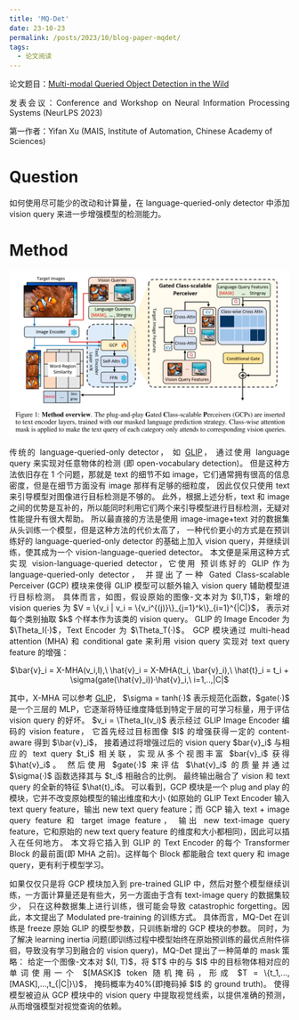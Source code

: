 ```yaml
---
title: 'MQ-Det'
date: 23-10-23
permalink: /posts/2023/10/blog-paper-mqdet/
tags:
  - 论文阅读
---
```


<p style="text-align:justify; text-justify:inter-ideograph;"> 论文题目：<a href="https://arxiv.org/abs/2305.18980" target="_blank" title="MQ-Det">Multi-modal Queried Object Detection in the Wild</a></p>

<p style="text-align:justify; text-justify:inter-ideograph;">发表会议：Conference and Workshop on Neural Information Processing Systems (NeurLPS 2023)</p>

第一作者：Yifan Xu (MAIS, Institute of Automation, Chinese Academy of Sciences)

Question
===

<p style="text-align:justify; text-justify:inter-ideograph;">如何使用尽可能少的改动和计算量，在 language-queried-only detector 中添加 vision query 来进一步增强模型的检测能力。</p>

Method
===

![MQ-Det](/images/paper_MQDet.png)

<p style="text-align:justify; text-justify:inter-ideograph;">传统的 language-queried-only detector，
如 <a href="https://cai-jianfeng.github.io/posts/2023/10/blog-paper-glip/" target="_blank" title="GLIP">GLIP</a>，
通过使用 language query 来实现对任意物体的检测 (即 open-vocabulary detection)。
但是这种方法依旧存在 1 个问题，那就是 text 的细节不如 image，它们通常拥有很高的信息密度，但是在细节方面没有 image 那样有足够的细粒度，
因此仅仅只使用 text 来引导模型对图像进行目标检测是不够的。
此外，根据上述分析，text 和 image 之间的优势是互补的，所以能同时利用它们两个来引导模型进行目标检测，无疑对性能提升有很大帮助。
所以最直接的方法是使用 image-image+text 对的数据集从头训练一个模型，但是这种方法的代价太高了，
一种代价更小的方式是在预训练好的 language-queried-only detector 的基础上加入 vision query，并继续训练，使其成为一个 vision-language-queried detector。
本文便是采用这种方式实现 vision-language-queried detector，它使用 预训练好的 GLIP 作为 language-queried-only detector， 
并提出了一种 Gated Class-scalable Perceiver (GCP) 模块来使得 GLIP 模型可以额外输入 vision query 辅助模型进行目标检测。
具体而言，如图，假设原始的图像-文本对为 $(I,T)$，新增的 vision queries 为 $V = \{v_i | v_i = \{v_i^{(j)}\}_{j=1}^k\}_{i=1}^{|C|}$，
表示对每个类别抽取 $k$ 个样本作为该类的 vision query。
GLIP 的 Image Encoder 为 $\Theta_I(·)$，Text Encoder 为 $\Theta_T(·)$。
GCP 模块通过 multi-head attention (MHA) 和 conditional gate 来利用 vision query 实现对 text query feature 的增强：</p>

<center>$\bar{v}_i = X-MHA(v_i,I),\ \hat{v}_i = X-MHA(t_i, \bar{v}_i),\ \hat{t}_i = t_i + \sigma(gate(\hat{v}_i))·\hat{v}_i,\ i=1,..,|C|$</center>

<p style="text-align:justify; text-justify:inter-ideograph;">其中，X-MHA 可以参考 <a href="https://cai-jianfeng.github.io/posts/2023/10/blog-paper-glip/" target="_blank" title="GLIP">GLIP</a>，
$\sigma = tanh(·)$ 表示规范化函数，$gate(·)$ 是一个三层的 MLP，它逐渐将特征维度降低到特定于层的可学习标量，用于评估 vision query 的好坏。
$v_i = \Theta_I(v_i)$ 表示经过 GLIP Image Encoder 编码的 vision feature，
它首先经过目标图像 $I$ 的增强获得一定的 content-aware 得到 $\bar{v}_i$，
接着通过将增强过后的 vision query $bar{v}_i$ 与相应的 text query $t_i$ 相关联，实现从多个视图丰富 $bar{v}_i$ 获得 $\hat{v}_i$。
然后使用 $gate(·)$ 来评估 $\hat{v}_i$ 的质量并通过 $\sigma(·)$ 函数选择其与 $t_i$ 相融合的比例。
最终输出融合了 vision 和 text query 的全新的特征 $\hat{t}_i$。
可以看到，GCP 模块是一个 plug and play 的模块，它并不改变原始模型的输出维度和大小
(如原始的 GLIP Text Encoder 输入 text query feature，输出 new text query feature；而 GCP 输入 text + image query feature 和 target image feature，
输出 new text-image query feature，它和原始的 new text query feature 的维度和大小都相同)，因此可以插入在任何地方。
本文将它插入到 GLIP 的 Text Encoder 的每个 Transformer Block 的最前面(即 MHA 之前)。这样每个 Block 都能融合 text query 和 image query，更有利于模型学习。</p>

<p style="text-align:justify; text-justify:inter-ideograph;">如果仅仅只是将 GCP 模块加入到 pre-trained GLIP 中，然后对整个模型继续训练，一方面计算量还是有些大，另一方面由于含有 text-image query 的数据集较少，
只在这种数据集上进行训练，很可能会导致 catastrophic forgetting。因此，本文提出了 Modulated pre-training 的训练方式。
具体而言，MQ-Det 在训练是 freeze 原始 GLIP 的模型参数，只训练新增的 GCP 模块的参数。
同时，为了解决 learning inertia 问题(即训练过程中模型始终在原始预训练的最优点附件徘徊，导致没有学习到融合的 vision query)，MQ-Det 提出了一种简单的 mask 策略：
给定一个图像-文本对 $(I, T)$，将 $T$ 中的与 $I$ 中的目标物体相对应的单词使用一个 $[MASK]$ token 随机掩码，形成 $T = \{t_1,...,[MASK],...,t_{|C|}\}$，
掩码概率为40%(即掩码掉 $I$ 的 ground truth)。
使得模型被迫从 GCP 模块中的 vision query 中提取视觉线索，以提供准确的预测，从而增强模型对视觉查询的依赖。</p>